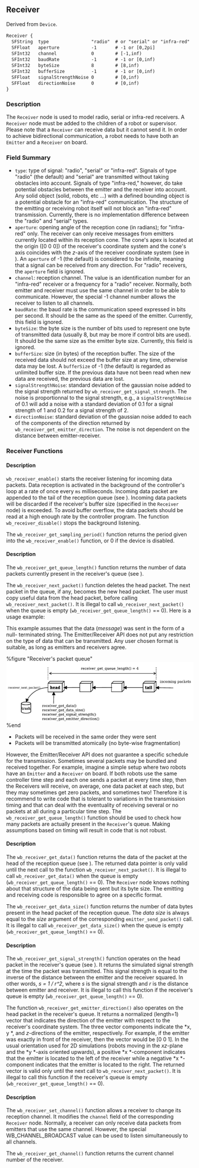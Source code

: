 ## Receiver

Derived from `Device`.


```
Receiver {
  SFString  type                "radio"  # or "serial" or "infra-red"
  SFFloat   aperture            -1       # -1 or [0,2pi]
  SFInt32   channel             0        # [-1,inf)
  SFInt32   baudRate            -1       # -1 or [0,inf)
  SFInt32   byteSize            8        # [8,inf)
  SFInt32   bufferSize          -1       # -1 or [0,inf)
  SFFloat   signalStrengthNoise 0        # [0,inf)
  SFFloat   directionNoise      0        # [0,inf)
}
```

### Description

The `Receiver` node is used to model radio, serial or infra-red receivers. A
`Receiver` node must be added to the children of a robot or supervisor. Please
note that a `Receiver` can receive data but it cannot send it. In order to
achieve bidirectional communication, a robot needs to have both an `Emitter` and
a `Receiver` on board.

### Field Summary

- `type`: type of signal: "radio", "serial" or "infra-red". Signals of type "radio" (the default) and "serial" are transmitted without taking obstacles into account. Signals of type "infra-red," however, do take potential obstacles between the emitter and the receiver into account. Any solid object (solid, robots, etc ...) with a defined bounding object is a potential obstacle for an "infra-red" communication. The structure of the emitting or receiving robot itself will not block an "infra-red" transmission. Currently, there is no implementation difference between the "radio" and "serial" types.
- `aperture`: opening angle of the reception cone (in radians); for "infra-red" only. The receiver can only receive messages from emitters currently located within its reception cone. The cone's apex is located at the origin ([0 0 0]) of the receiver's coordinate system and the cone's axis coincides with the *z*-axis of the receiver coordinate system (see in ). An `aperture` of -1 (the default) is considered to be infinite, meaning that a signal can be received from any direction. For "radio" receivers, the `aperture` field is ignored.
- `channel`: reception channel. The value is an identification number for an "infra-red" receiver or a frequency for a "radio" receiver. Normally, both emitter and receiver must use the same channel in order to be able to communicate. However, the special -1 channel number allows the receiver to listen to all channels.
- `baudRate`: the baud rate is the communication speed expressed in bits per second. It should be the same as the speed of the emitter. Currently, this field is ignored.
- `byteSize`: the byte size is the number of bits used to represent one byte of transmitted data (usually 8, but may be more if control bits are used). It should be the same size as the emitter byte size. Currently, this field is ignored.
- `bufferSize`: size (in bytes) of the reception buffer. The size of the received data should not exceed the buffer size at any time, otherwise data may be lost. A `bufferSize` of -1 (the default) is regarded as unlimited buffer size. If the previous data have not been read when new data are received, the previous data are lost.
- `signalStrengthNoise`: standard deviation of the gaussian noise added to the signal strength returned by `wb_receiver_get_signal_strength`. The noise is proportionnal to the signal strength, e.g., a `signalStrengthNoise` of 0.1 will add a noise with a standard deviation of 0.1 for a signal strength of 1 and 0.2 for a signal strength of 2.
- `directionNoise`: standard deviation of the gaussian noise added to each of the components of the direction returned by `wb_receiver_get_emitter_direction`. The noise is not dependent on the distance between emitter-receiver.

### Receiver Functions

#### Description

`wb_receiver_enable()` starts the receiver listening for incoming data packets.
Data reception is activated in the background of the controller's loop at a rate
of once every `ms` milliseconds. Incoming data packet are appended to the tail
of the reception queue (see ). Incoming data packets will be discarded if the
receiver's buffer size (specified in the `Receiver` node) is exceeded. To avoid
buffer overflow, the data packets should be read at a high enough rate by the
controller program. The function `wb_receiver_disable()` stops the background
listening.

The `wb_receiver_get_sampling_period()` function returns the period given into
the `wb_receiver_enable()` function, or 0 if the device is disabled.

#### Description

The `wb_receiver_get_queue_length()` function returns the number of data packets
currently present in the receiver's queue (see ).

The `wb_receiver_next_packet()` function deletes the head packet. The next
packet in the queue, if any, becomes the new head packet. The user must copy
useful data from the head packet, before calling `wb_receiver_next_packet()`. It
is illegal to call `wb_receiver_next_packet()` when the queue is empty
(`wb_receiver_get_queue_length()` == 0). Here is a usage example:

This example assumes that the data (*message*) was sent in the form of a null-
terminated string. The Emitter/Receiver API does not put any restriction on the
type of data that can be transmitted. Any user chosen format is suitable, as
long as emitters and receivers agree.


%figure "Receiver's packet queue"
![Receiver's packet queue](pdf/receiver_queue.pdf.png)
%end

- Packets will be received in the same order they were sent
- Packets will be transmitted atomically (no byte-wise fragmentation)

However, the Emitter/Receiver API does not guarantee a specific schedule for the
transmission. Sometimes several packets may be bundled and received together.
For example, imagine a simple setup where two robots have an `Emitter` and a
`Receiver` on board. If both robots use the same controller time step and each
one sends a packet at every time step, then the Receivers will receive, on
average, one data packet at each step, but they may sometimes get zero packets,
and sometimes two! Therefore it is recommend to write code that is tolerant to
variations in the transmission timing and that can deal with the eventuality of
receiving several or no packets at all during a particular time step. The
`wb_receiver_get_queue_length()` function should be used to check how many
packets are actually present in the `Receiver`'s queue. Making assumptions based
on timing will result in code that is not robust.

#### Description

The `wb_receiver_get_data()` function returns the data of the packet at the head
of the reception queue (see ). The returned data pointer is only valid until the
next call to the function `wb_receiver_next_packet()`. It is illegal to call
`wb_receiver_get_data()` when the queue is empty
(`wb_receiver_get_queue_length()` == 0). The `Receiver` node knows nothing about
that structure of the data being sent but its byte size. The emitting and
receiving code is responsible to agree on a specific format.

The `wb_receiver_get_data_size()` function returns the number of data bytes
present in the head packet of the reception queue. The *data size* is always
equal to the *size* argument of the corresponding `emitter_send_packet()` call.
It is illegal to call `wb_receiver_get_data_size()` when the queue is empty
(`wb_receiver_get_queue_length()` == 0).

#### Description

The `wb_receiver_get_signal_strength()` function operates on the head packet in
the receiver's queue (see ). It returns the simulated signal strength at the
time the packet was transmitted. This signal strength is equal to the inverse of
the distance between the emitter and the receiver squared. In other words, *s =
1 / r^2*, where *s* is the signal strength and *r* is the distance between
emitter and receiver. It is illegal to call this function if the receiver's
queue is empty (`wb_receiver_get_queue_length()` == 0).

The function `wb_receiver_get_emitter_direction()` also operates on the head
packet in the receiver's queue. It returns a normalized (length=1) vector that
indicates the direction of the emitter with respect to the receiver's coordinate
system. The three vector components indicate the *x, y *, and  *z*-directions of
the emitter, respectively. For example, if the emitter was exactly in front of
the receiver, then the vector would be [0 0 1]. In the usual orientation used
for 2D simulations (robots moving in the  *xz*-plane and the  *y *-axis oriented
upwards), a positive *x *-component indicates that the emitter is located to the
left of the receiver while a negative  *x *-component indicates that the emitter
is located to the right. The returned vector is valid only until the next call
to `wb_receiver_next_packet()`. It is illegal to call this function if the
receiver's queue is empty (`wb_receiver_get_queue_length()` == 0).

#### Description

The `wb_receiver_set_channel()` function allows a receiver to change its
reception channel. It modifies the `channel` field of the corresponding
`Receiver` node. Normally, a receiver can only receive data packets from
emitters that use the same channel. However, the special WB\_CHANNEL\_BROADCAST
value can be used to listen simultaneously to all channels.

The `wb_receiver_get_channel()` function returns the current channel number of
the receiver.

